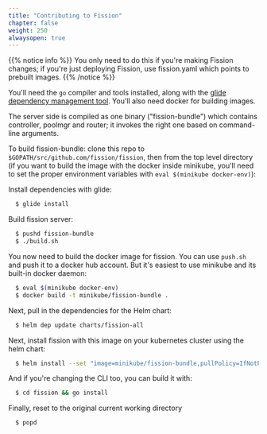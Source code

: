 ```yaml
---
title: "Contributing to Fission"
chapter: false
weight: 250
alwaysopen: true
---
```


{{% notice info %}}
You only need to do this if you're making Fission changes; if you're
just deploying Fission, use fission.yaml which points to prebuilt
images.
{{% /notice %}}

You'll need the `go` compiler and tools installed, along with the
[glide dependency management
tool](https://github.com/Masterminds/glide#install).  You'll also need
docker for building images.

The server side is compiled as one binary ("fission-bundle") which
contains controller, poolmgr and router; it invokes the right one
based on command-line arguments.

To build fission-bundle: clone this repo to
`$GOPATH/src/github.com/fission/fission`, then from the top level
directory (if you want to build the image with the docker inside
minikube, you'll need to set the proper environment variables with
`eval $(minikube docker-env)`):

Install dependencies with glide:

```bash
  $ glide install
```

Build fission server:

```bash
  $ pushd fission-bundle
  $ ./build.sh
```

You now need to build the docker image for fission. You can use
`push.sh` and push it to a docker hub account. But it's easiest to use
minikube and its built-in docker daemon:

```bash
  $ eval $(minikube docker-env)
  $ docker build -t minikube/fission-bundle .
```

Next, pull in the dependencies for the Helm chart:

```bash
  $ helm dep update charts/fission-all
```

Next, install fission with this image on your kubernetes cluster using the helm chart:

```bash
  $ helm install --set "image=minikube/fission-bundle,pullPolicy=IfNotPresent,analytics=false" charts/fission-all
```

And if you're changing the CLI too, you can build it with:

```bash
  $ cd fission && go install
```

Finally, reset to the original current working directory

```bash
  $ popd
```
